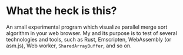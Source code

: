 # What the heck is this?
An small experimental program which visualize parallel merge sort algorithm in your web browser. My and its purpose is to test of several technologies and tools, such as Rust, Emscripten, WebAssembly (or asm.js), Web worker, `SharedArrayBuffer`, and so on.
